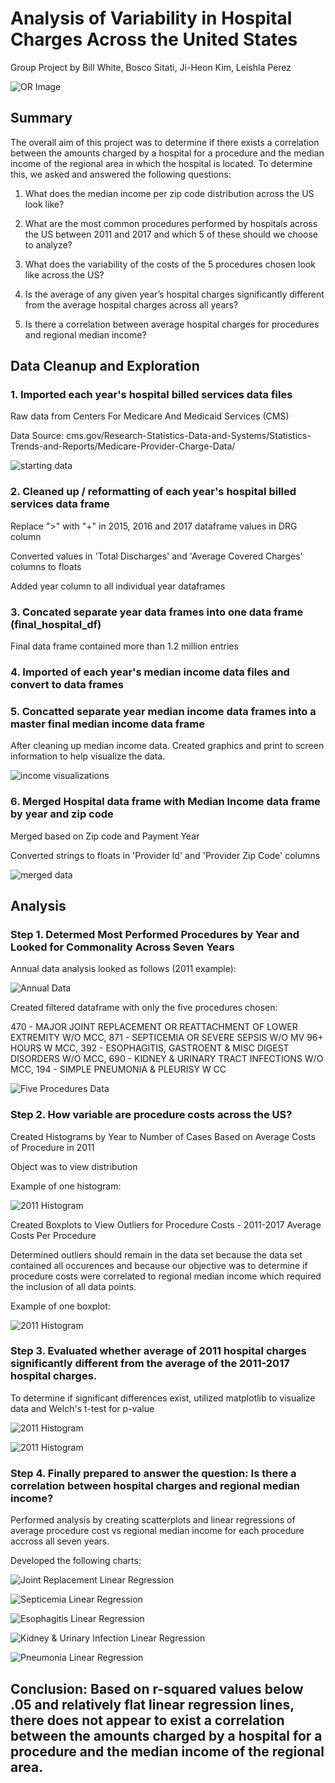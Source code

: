 # Analysis of Variability in Hospital Charges Across the United States

Group Project by Bill White, Bosco Sitati, Ji-Heon Kim, Leishla Perez

![OR Image](Images/Operating_Room.png)

## Summary

The overall aim of this project was to determine if there exists a correlation between the amounts charged by a hospital for a procedure and the median income of the regional area in which the hospital is located. To determine this, we asked and answered the following questions:

1) What does the median income per zip code distribution across the US look like?

2) What are the most common procedures performed by hospitals across the US between 2011 and 2017 and which 5 of these should we choose to analyze?

3) What does the variability of the costs of the 5 procedures chosen look like across the US?

4) Is the average of any given year’s hospital charges significantly different from the average hospital charges across all years?

5) Is there a correlation between average hospital charges for procedures and regional median income?

## Data Cleanup and Exploration

### 1. Imported each year's hospital billed services data files

Raw data from Centers For Medicare And Medicaid Services (CMS)

Data Source:
cms.gov/Research-Statistics-Data-and-Systems/Statistics-Trends-and-Reports/Medicare-Provider-Charge-Data/

![starting data](Images/Starting_Data.png)

### 2. Cleaned up / reformatting of each year's hospital billed services data frame

Replace ">" with "+" in 2015, 2016 and 2017 dataframe values in DRG column 

Converted values in 'Total Discharges' and 'Average Covered Charges' columns to floats

Added year column to all individual year dataframes

### 3. Concated separate year data frames into one data frame (final_hospital_df)

Final data frame contained more than 1.2 million entries

### 4. Imported of each year's median income data files and convert to data frames

### 5. Concatted separate year median income data frames into a master final median income data frame

After cleaning up median income data. Created graphics and print to screen information to help visualize the data.

![income visualizations](Images/Income_Visualizations.png)

### 6. Merged Hospital data frame with Median Income data frame by year and zip code

Merged based on Zip code and Payment Year

Converted strings to floats in 'Provider Id' and 'Provider Zip Code' columns

![merged data](Images/Merged_Data.png)

## Analysis

### Step 1. Determed Most Performed Procedures by Year and Looked for Commonality Across Seven Years

Annual data analysis looked as follows (2011 example):

![Annual Data](Images/2011_Top_8_Procedures.png)

Created filtered dataframe with only the five procedures chosen:

470 - MAJOR JOINT REPLACEMENT OR REATTACHMENT OF LOWER EXTREMITY W/O MCC,
871 - SEPTICEMIA OR SEVERE SEPSIS W/O MV 96+ HOURS W MCC,
392 - ESOPHAGITIS, GASTROENT & MISC DIGEST DISORDERS W/O MCC,
690 - KIDNEY & URINARY TRACT INFECTIONS W/O MCC,
194 - SIMPLE PNEUMONIA & PLEURISY W CC

![Five Procedures Data](Images/Chosen_Procedures_DF.png)

### Step 2. How variable are procedure costs across the US?

Created Histograms by Year to Number of Cases Based on Average Costs of Procedure in 2011

Object was to view distribution

Example of one histogram:

![2011 Histogram](Images/2011_Joint_Replacement_Histogram.png)

Created Boxplots to View Outliers for Procedure Costs - 2011-2017 Average Costs Per Procedure

Determined outliers should remain in the data set because the data set contained all occurences and because our objective was to determine if procedure costs were correlated to regional median income which required the inclusion of all data points.

Example of one boxplot:

![2011 Histogram](Images/Box_Plot.png)

### Step 3. Evaluated whether average of 2011 hospital charges significantly different from the average of the 2011-2017 hospital charges.

To determine if significant differences exist, utilized matplotlib to visualize data and Welch's t-test for p-value

![2011 Histogram](Images/Population_Dispersion.png)

![2011 Histogram](Images/Welch_Ttest.png)

### Step 4. Finally prepared to answer the question: Is there a correlation between hospital charges and regional median income?

Performed analysis by creating scatterplots and linear regressions of average procedure cost vs regional median income for each procedure accross all seven years.

Developed the following charts:

![Joint Replacement Linear Regression](Images/Joint_Replacement.png)

![Septicemia Linear Regression](Images/Septicemia.png)

![Esophagitis Linear Regression](Images/Esophagitis.png)

![Kidney & Urinary Infection Linear Regression](Images/Kidney_Urinary.png)

![Pneumonia Linear Regression](Images/Pneumonia.png)

## Conclusion: Based on r-squared values below .05 and relatively flat linear regression lines, there does not appear to exist a correlation between the amounts charged by a hospital for a procedure and the median income of the regional area.

